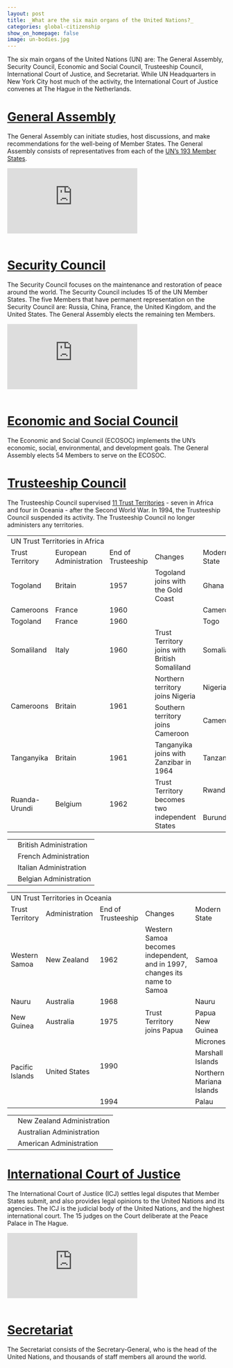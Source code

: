 ```yaml
---
layout: post
title: _What are the six main organs of the United Nations?_
categories: global-citizenship
show_on_homepage: false
image: un-bodies.jpg
---
```


The six main organs of the United Nations (UN) are: The General Assembly, Security Council, Economic and Social Council, Trusteeship Council, International Court of
Justice, and Secretariat. While UN Headquarters in New York City host much of the activity, the International Court of Justice convenes at The Hague in the Netherlands.

# [General Assembly](https://www.un.org/en/ga/)

The General Assembly can initiate studies, host discussions, and make
recommendations for the well-being of Member States. The General Assembly
consists of representatives from each of the [UN’s 193 Member
States](https://www.un.org/en/about-us/member-states).

<div class="resp-container">
  <iframe
    class="resp-iframe"
    src="https://www.youtube.com/embed/V9iUnXtTwLs"
    frameborder="0"
    allow="accelerometer; autoplay; encrypted-media; gyroscope; picture-in-picture"
    allowfullscreen
    >
  </iframe>
</div>
<br>

# [Security Council](https://www.un.org/securitycouncil/)

The Security Council focuses on the maintenance and restoration of peace around
the world. The Security Council includes 15 of the UN Member States. The five
Members that have permanent representation on the Security Council are: Russia,
China, France, the United Kingdom, and the United States. The General Assembly
elects the remaining ten Members.

<div class="resp-container">
  <iframe
    class="resp-iframe"
    src="https://www.youtube.com/embed/G3ASTUma8-Y"
    frameborder="0"
    allow="accelerometer; autoplay; encrypted-media; gyroscope; picture-in-picture"
    allowfullscreen
    >
  </iframe>
</div>
<br>

# [Economic and Social Council](https://www.un.org/ecosoc/en/)

The Economic and Social Council (ECOSOC) implements the UN’s economic, social,
environmental, and development goals. The General Assembly elects 54 Members to
serve on the ECOSOC.

# [Trusteeship Council](https://www.un.org/en/about-us/trusteeship-council)

The Trusteeship Council supervised [11 Trust
Territories](https://research.un.org/en/docs/tc/territories) - seven in Africa
and four in Oceania - after the Second World War. In 1994, the Trusteeship
Council suspended its activity. The Trusteeship Council no longer administers
any territories.


<table class="table-unstriped">
  <tr class="center-row">
   <td colspan="5" >UN Trust Territories in Africa
   </td>
  </tr>
  <tr>
   <td>Trust Territory
   </td>
   <td>European Administration
   </td>
   <td>End of Trusteeship
   </td>
   <td>Changes
   </td>
   <td>Modern State
   </td>
  </tr>
  <tr class="pink-bg">
   <td>Togoland
   </td>
   <td>Britain
   </td>
   <td>1957
   </td>
   <td>Togoland joins with the Gold Coast
   </td>
   <td>Ghana
   </td>
  </tr>
  <tr class="blue-bg">
   <td>Cameroons
   </td>
   <td>France
   </td>
   <td>1960
   </td>
   <td>
   </td>
   <td>Cameroon
   </td>
  </tr>
  <tr class="blue-bg">
   <td>Togoland
   </td>
   <td>France
   </td>
   <td>1960
   </td>
   <td>
   </td>
   <td>Togo
   </td>
  </tr>
  <tr class="green-bg">
   <td>Somaliland
   </td>
   <td>Italy
   </td>
   <td>1960
   </td>
   <td>Trust Territory joins with British Somaliland
   </td>
   <td>Somalia
   </td>
  </tr>
  <tr class="pink-bg">
   <td rowspan="2" >Cameroons
   </td>
   <td rowspan="2" >Britain
   </td>
   <td rowspan="2" >1961
   </td>
   <td>Northern territory joins Nigeria
   </td>
   <td>Nigeria
   </td>
  </tr>
  <tr class="pink-bg">
   <td>Southern territory joins Cameroon
   </td>
   <td>Cameroon
   </td>
  </tr>
  <tr class="pink-bg">
   <td>Tanganyika
   </td>
   <td>Britain
   </td>
   <td>1961
   </td>
   <td>Tanganyika joins with Zanzibar in 1964
   </td>
   <td>Tanzania
   </td>
  </tr>
  <tr class="orange-bg">
   <td rowspan="2" >Ruanda-Urundi
   </td>
   <td rowspan="2" >Belgium
   </td>
   <td rowspan="2" >1962
   </td>
   <td rowspan="2" >Trust Territory becomes two independent States
   </td>
   <td>Rwanda
   </td>
  </tr>
  <tr class="orange-bg">
   <td>Burundi
   </td>
  </tr>
</table>



<table class="table-unstriped table-noborder">
  <tr>
   <td class="pink-bg">
   </td>
   <td>British Administration
   </td>
  </tr>
  <tr>
   <td class="blue-bg">
   </td>
   <td class="white-bg">French Administration
   </td>
  </tr>
  <tr>
   <td class="green-bg">
   </td>
   <td>Italian Administration
   </td>
  </tr>
  <tr>
   <td class="orange-bg">
   </td>
   <td class="white-bg">Belgian Administration
   </td>
  </tr>
</table>



<table class="table-unstriped">
  <tr class="center-row">
   <td colspan="5" >UN Trust Territories in Oceania
   </td>
  </tr>
  <tr>
   <td>Trust Territory
   </td>
   <td>Administration
   </td>
   <td>End of Trusteeship
   </td>
   <td>Changes
   </td>
   <td>Modern State
   </td>
  </tr>
  <tr class="purple-bg">
   <td>Western Samoa
   </td>
   <td>New Zealand
   </td>
   <td>1962
   </td>
   <td>Western Samoa becomes independent, and in 1997, changes its name to Samoa
   </td>
   <td>Samoa
   </td>
  </tr>
  <tr class="lightpurple-bg">
   <td>Nauru
   </td>
   <td>Australia
   </td>
   <td>1968
   </td>
   <td>
   </td>
   <td>Nauru
   </td>
  </tr>
  <tr class="lightpurple-bg">
   <td>New Guinea
   </td>
   <td>Australia
   </td>
   <td>1975
   </td>
   <td>Trust Territory joins Papua
   </td>
   <td>Papua New Guinea
   </td>
  </tr>
  <tr class="otherpurple-bg">
   <td rowspan="4" >Pacific Islands
   </td>
   <td rowspan="4" >United States
   </td>
   <td rowspan="3" >1990
   </td>
   <td rowspan="3" >
   </td>
   <td>Micronesia
   </td>
  </tr>
  <tr class="otherpurple-bg">
   <td>Marshall Islands
   </td>
  </tr>
  <tr class="otherpurple-bg">
   <td>Northern Mariana Islands
   </td>
  </tr>
  <tr class="otherpurple-bg">
   <td>1994
   </td>
   <td>
   </td>
   <td>Palau
   </td>
  </tr>
</table>



<table class="table-noborder table-unstriped">
  <tr>
   <td class="purple-bg">
   </td>
   <td>New Zealand Administration
   </td>
  </tr>
  <tr>
   <td class="lightpurple-bg">
   </td>
   <td class="white-bg">Australian Administration
   </td>
  </tr>
  <tr>
   <td class="otherpurple-bg">
   </td>
   <td>American Administration
   </td>
  </tr>
</table>



# [International Court of Justice](https://www.icj-cij.org/en)

The International Court of Justice (ICJ) settles legal disputes that Member
States submit, and also provides legal opinions to the United Nations and its
agencies. The ICJ is the judicial body of the United Nations, and the highest
international court. The 15 judges on the Court deliberate at the Peace Palace in
The Hague.

<div class="resp-container">
  <iframe
    class="resp-iframe"
    src="https://www.youtube.com/embed/DME-wfbt08c"
    frameborder="0"
    allow="accelerometer; autoplay; encrypted-media; gyroscope; picture-in-picture"
    allowfullscreen
    >
  </iframe>
</div>
<br>

# [Secretariat](https://www.un.org/en/about-us/secretariat)

The Secretariat consists of the Secretary-General, who is the head of the United
Nations, and thousands of staff members all around the world.
